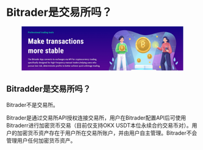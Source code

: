 # Bitrader是交易所吗？

<figure><img src="../../.gitbook/assets/1180948.png" alt=""><figcaption></figcaption></figure>

## Bitradder是交易所吗？

Bitrader不是交易所。

Bitrader是通过交易所API授权连接交易所，用户在Bitrader配置API后可使用Bitraderr进行加密货币交易（目前仅支持OKX USDT本位永续合约交易币对）。用户的加密货币资产存在于用户所在交易所账户，并由用户自主管理。Bitrader不会管理用户任何加密货币资产。

